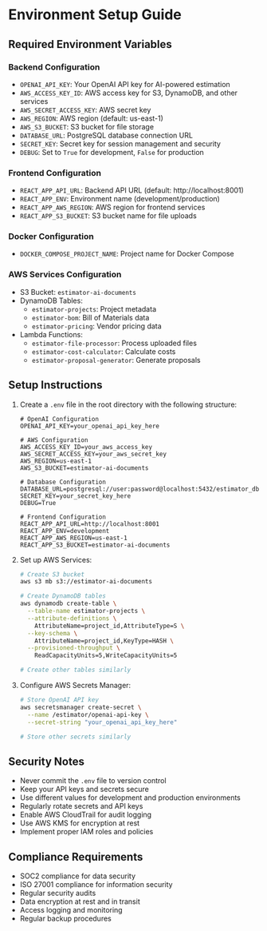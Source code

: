 # Environment Setup Guide

## Required Environment Variables

### Backend Configuration
- `OPENAI_API_KEY`: Your OpenAI API key for AI-powered estimation
- `AWS_ACCESS_KEY_ID`: AWS access key for S3, DynamoDB, and other services
- `AWS_SECRET_ACCESS_KEY`: AWS secret key
- `AWS_REGION`: AWS region (default: us-east-1)
- `AWS_S3_BUCKET`: S3 bucket for file storage
- `DATABASE_URL`: PostgreSQL database connection URL
- `SECRET_KEY`: Secret key for session management and security
- `DEBUG`: Set to `True` for development, `False` for production

### Frontend Configuration
- `REACT_APP_API_URL`: Backend API URL (default: http://localhost:8001)
- `REACT_APP_ENV`: Environment name (development/production)
- `REACT_APP_AWS_REGION`: AWS region for frontend services
- `REACT_APP_S3_BUCKET`: S3 bucket name for file uploads

### Docker Configuration
- `DOCKER_COMPOSE_PROJECT_NAME`: Project name for Docker Compose

### AWS Services Configuration
- S3 Bucket: `estimator-ai-documents`
- DynamoDB Tables:
  - `estimator-projects`: Project metadata
  - `estimator-bom`: Bill of Materials data
  - `estimator-pricing`: Vendor pricing data
- Lambda Functions:
  - `estimator-file-processor`: Process uploaded files
  - `estimator-cost-calculator`: Calculate costs
  - `estimator-proposal-generator`: Generate proposals

## Setup Instructions

1. Create a `.env` file in the root directory with the following structure:
   ```
   # OpenAI Configuration
   OPENAI_API_KEY=your_openai_api_key_here
   
   # AWS Configuration
   AWS_ACCESS_KEY_ID=your_aws_access_key
   AWS_SECRET_ACCESS_KEY=your_aws_secret_key
   AWS_REGION=us-east-1
   AWS_S3_BUCKET=estimator-ai-documents
   
   # Database Configuration
   DATABASE_URL=postgresql://user:password@localhost:5432/estimator_db
   SECRET_KEY=your_secret_key_here
   DEBUG=True
   
   # Frontend Configuration
   REACT_APP_API_URL=http://localhost:8001
   REACT_APP_ENV=development
   REACT_APP_AWS_REGION=us-east-1
   REACT_APP_S3_BUCKET=estimator-ai-documents
   ```

2. Set up AWS Services:
   ```bash
   # Create S3 bucket
   aws s3 mb s3://estimator-ai-documents
   
   # Create DynamoDB tables
   aws dynamodb create-table \
     --table-name estimator-projects \
     --attribute-definitions \
       AttributeName=project_id,AttributeType=S \
     --key-schema \
       AttributeName=project_id,KeyType=HASH \
     --provisioned-throughput \
       ReadCapacityUnits=5,WriteCapacityUnits=5
   
   # Create other tables similarly
   ```

3. Configure AWS Secrets Manager:
   ```bash
   # Store OpenAI API key
   aws secretsmanager create-secret \
     --name /estimator/openai-api-key \
     --secret-string "your_openai_api_key_here"
   
   # Store other secrets similarly
   ```

## Security Notes

- Never commit the `.env` file to version control
- Keep your API keys and secrets secure
- Use different values for development and production environments
- Regularly rotate secrets and API keys
- Enable AWS CloudTrail for audit logging
- Use AWS KMS for encryption at rest
- Implement proper IAM roles and policies

## Compliance Requirements

- SOC2 compliance for data security
- ISO 27001 compliance for information security
- Regular security audits
- Data encryption at rest and in transit
- Access logging and monitoring
- Regular backup procedures 